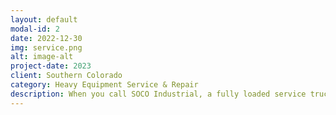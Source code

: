 ```yaml
---
layout: default
modal-id: 2
date: 2022-12-30
img: service.png
alt: image-alt
project-date: 2023
client: Southern Colorado
category: Heavy Equipment Service & Repair
description: When you call SOCO Industrial, a fully loaded service truck and a qualified technician will be dispatched to your job site. Our trucks are equipped with the tools and parts to preform hydraulic service, troubleshooting, and repair in a timely manner. We can crimp hydraulic and pneumatic hoses on-site, ranging from 1/4" to 2". We can swap out cylinders, valves, pumps, motors, pneumatic components, electrical components, and more. We can troubleshoot your hydraulic, pneumatic, or electrical systems and identify the root cause of the issue and preform the fix. We also offer preventative maintenance scheduling to keep the filters and fluids in your equipment at peak performance.   
---
```

